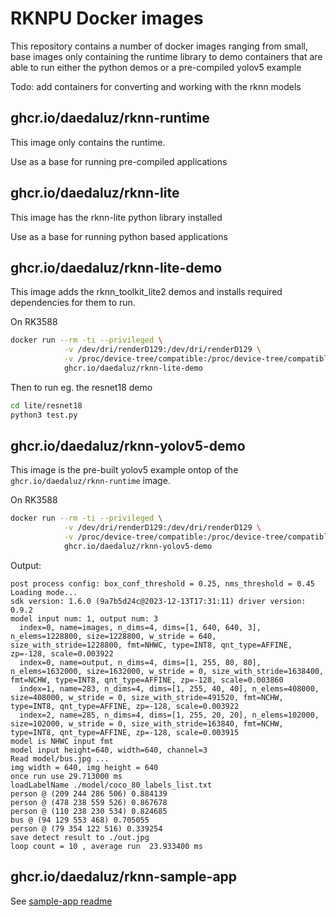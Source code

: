 # RKNPU Docker images

This repository contains a number of docker images ranging from small, base images only containing the runtime library to
demo containers that are able to run either the python demos or a pre-compiled yolov5 example

Todo: add containers for converting and working with the rknn models

## ghcr.io/daedaluz/rknn-runtime

This image only contains the runtime.

Use as a base for running pre-compiled applications

## ghcr.io/daedaluz/rknn-lite

This image has the rknn-lite python library installed

Use as a base for running python based applications

## ghcr.io/daedaluz/rknn-lite-demo

This image adds the rknn_toolkit_lite2 demos and installs required dependencies for them to run.

On RK3588

``` bash
docker run --rm -ti --privileged \
            -v /dev/dri/renderD129:/dev/dri/renderD129 \
            -v /proc/device-tree/compatible:/proc/device-tree/compatible \
            ghcr.io/daedaluz/rknn-lite-demo
```

Then to run eg. the resnet18 demo

``` bash
cd lite/resnet18
python3 test.py
``` 

## ghcr.io/daedaluz/rknn-yolov5-demo

This image is the pre-built yolov5 example ontop of the `ghcr.io/daedaluz/rknn-runtime` image.

On RK3588

``` bash
docker run --rm -ti --privileged \
            -v /dev/dri/renderD129:/dev/dri/renderD129 \
            -v /proc/device-tree/compatible:/proc/device-tree/compatible \
            ghcr.io/daedaluz/rknn-yolov5-demo
```

Output:

```
post process config: box_conf_threshold = 0.25, nms_threshold = 0.45
Loading mode...
sdk version: 1.6.0 (9a7b5d24c@2023-12-13T17:31:11) driver version: 0.9.2
model input num: 1, output num: 3
  index=0, name=images, n_dims=4, dims=[1, 640, 640, 3], n_elems=1228800, size=1228800, w_stride = 640, size_with_stride=1228800, fmt=NHWC, type=INT8, qnt_type=AFFINE, zp=-128, scale=0.003922
  index=0, name=output, n_dims=4, dims=[1, 255, 80, 80], n_elems=1632000, size=1632000, w_stride = 0, size_with_stride=1638400, fmt=NCHW, type=INT8, qnt_type=AFFINE, zp=-128, scale=0.003860
  index=1, name=283, n_dims=4, dims=[1, 255, 40, 40], n_elems=408000, size=408000, w_stride = 0, size_with_stride=491520, fmt=NCHW, type=INT8, qnt_type=AFFINE, zp=-128, scale=0.003922
  index=2, name=285, n_dims=4, dims=[1, 255, 20, 20], n_elems=102000, size=102000, w_stride = 0, size_with_stride=163840, fmt=NCHW, type=INT8, qnt_type=AFFINE, zp=-128, scale=0.003915
model is NHWC input fmt
model input height=640, width=640, channel=3
Read model/bus.jpg ...
img width = 640, img height = 640
once run use 29.713000 ms
loadLabelName ./model/coco_80_labels_list.txt
person @ (209 244 286 506) 0.884139
person @ (478 238 559 526) 0.867678
person @ (110 238 230 534) 0.824685
bus @ (94 129 553 468) 0.705055
person @ (79 354 122 516) 0.339254
save detect result to ./out.jpg
loop count = 10 , average run  23.933400 ms
```


## ghcr.io/daedaluz/rknn-sample-app

See [sample-app readme](sample-app/README.md)